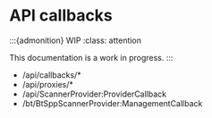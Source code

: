 # API callbacks

:::{admonition} WIP
:class: attention

This documentation is a work in progress.
:::

- /api/callbacks/*
- /api/proxies/*
- /api/ScannerProvider:ProviderCallback
- /bt/BtSppScannerProvider:ManagementCallback